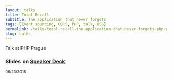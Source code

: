 ```yaml
---
layout: talks
title: Total Recall
subtitle: The application that never forgets
tags: [Event sourcing, CQRS, PHP, talk, OSS]
permalink: /talks/total-recall-the-application-that-never-forgets-php-prague.html
slug: talks
--- 
```


Talk at PHP Prague
  
### Slides on [Speaker Deck](https://speakerdeck.com/hollodotme)

<script async class="speakerdeck-embed" data-id="b22aebd565c542469c71c2d53a342c67" data-ratio="1.77777777777778" src="//speakerdeck.com/assets/embed.js"></script>

<small>06/23/2018</small>
